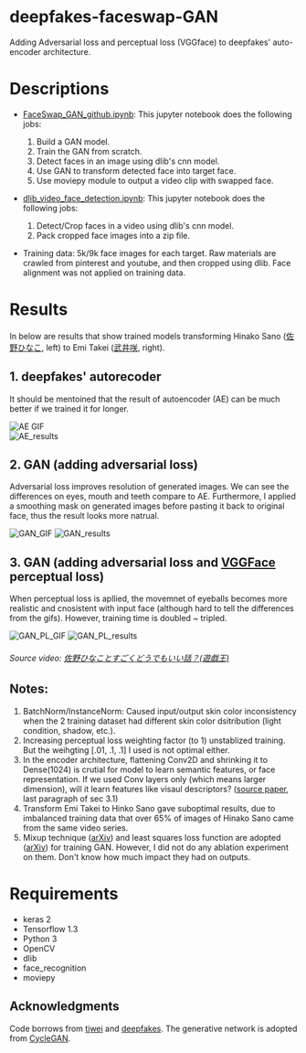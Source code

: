 # deepfakes-faceswap-GAN
Adding Adversarial loss and perceptual loss (VGGface) to deepfakes' auto-encoder architecture.

# Descriptions
* [FaceSwap_GAN_github.ipynb](https://github.com/shaoanlu/faceswap-GAN/blob/master/FaceSwap_GAN_github.ipynb): This jupyter notebook does the following jobs:
  1. Build a GAN model. 
  2. Train the GAN from scratch. 
  3. Detect faces in an image using dlib's cnn model. 
  4. Use GAN to transform detected face into target face. 
  5. Use moviepy module to output a video clip with swapped face.  

* [dlib_video_face_detection.ipynb](https://github.com/shaoanlu/faceswap-GAN/blob/master/dlib_video_face_detection.ipynb): This jupyter notebook does the following jobs: 
  1. Detect/Crop faces in a video using dlib's cnn model. 
  2. Pack cropped face images into a zip file.
 
* Training data: 5k/9k face images for each target. Raw materials are crawled from pinterest and youtube, and then cropped using dlib. Face alignment was not applied on training data.

# Results

In below are results that show trained models transforming Hinako Sano ([佐野ひなこ](https://ja.wikipedia.org/wiki/%E4%BD%90%E9%87%8E%E3%81%B2%E3%81%AA%E3%81%93), left) to Emi Takei ([武井咲](https://ja.wikipedia.org/wiki/%E6%AD%A6%E4%BA%95%E5%92%B2), right).  

## 1. deepfakes' autorecoder

It should be mentoined that the result of autoencoder (AE) can be much better if we trained it for longer.

![AE GIF](https://github.com/shaoanlu/faceswap-GAN/raw/master/gifs/AE_sh_test.gif)  
 ![AE_results](https://github.com/shaoanlu/faceswap-GAN/raw/master/AE_results.png)

## 2. GAN (adding adversarial loss)

Adversarial loss improves resolution of generated images. We can see the differences on eyes, mouth and teeth compare to AE. Furthermore, I applied a smoothing mask on generated images before pasting it back to original face, thus the result looks more natrual.

![GAN_GIF](https://github.com/shaoanlu/faceswap-GAN/raw/master/gifs/woPL_sh_test3.gif)
![GAN_results](https://github.com/shaoanlu/faceswap-GAN/raw/master/woPL_results.png)

## 3. GAN (adding adversarial loss and [VGGFace](https://github.com/rcmalli/keras-vggface) perceptual loss)

When perceptual loss is apllied, the movemnet of eyeballs becomes more realistic and cnosistent with input face (although hard to tell the differences from the gifs). However, training time is doubled ~ tripled.

![GAN_PL_GIF](https://github.com/shaoanlu/faceswap-GAN/raw/master/gifs/PL_sh_test3.gif)
![GAN_PL_results](https://github.com/shaoanlu/faceswap-GAN/raw/master/wPL_results.png)

###### Source video: [佐野ひなことすごくどうでもいい話？(遊戯王)](https://www.youtube.com/watch?v=tzlD1CQvkwU)

## Notes:
1. BatchNorm/InstanceNorm: Caused input/output skin color inconsistency when the 2 training dataset had different skin color dsitribution (light condition, shadow, etc.).
2. Increasing perceptual loss weighting factor (to 1) unstablized training. But the weihgting [.01, .1, .1] I used is not optimal either.
3. In the encoder architecture, flattening Conv2D and shrinking it to Dense(1024) is crutial for model to learn semantic features, or face representation. If we used Conv layers only (which means larger dimension), will it learn features like visaul descriptors? ([source paper](https://arxiv.org/abs/1706.02932v2), last paragraph of sec 3.1)
4. Transform Emi Takei to Hinko Sano gave suboptimal results, due to imbalanced training data that over 65% of images of Hinako Sano came from the same video series.
5. Mixup technique ([arXiv](https://arxiv.org/abs/1710.09412)) and least squares loss function are adopted ([arXiv](https://arxiv.org/abs/1712.06391)) for training GAN. However, I did not do any ablation experiment on them. Don't know how much impact they had on outputs.

# Requirements

* keras 2
* Tensorflow 1.3 
* Python 3
* OpenCV
* dlib
* face_recognition
* moviepy

## Acknowledgments
Code borrows from [tjwei](https://github.com/tjwei/GANotebooks) and [deepfakes](https://github.com/deepfakes/faceswap). The generative network is adopted from [CycleGAN](https://github.com/junyanz/pytorch-CycleGAN-and-pix2pix).
